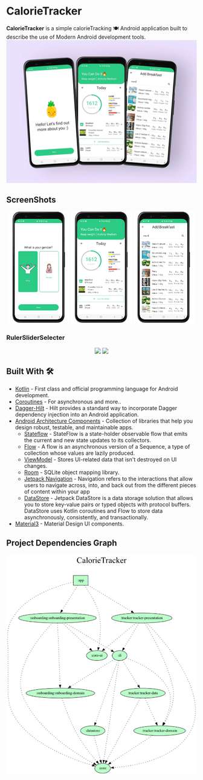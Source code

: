 # CalorieTracker
**CalorieTracker** is a simple calorieTracking 🍽️ Android application built to describe the use of Modern Android development tools.
![titleImage](assets/inapp/a237c004015b25bacdd767e3b6788621.webp)

ScreenShots
-----------
<p align="center">
    <img width="32%" src="assets/inapp/Screenshot_20230725_092416_CalorieTracker_framed.png"/>
    <img width="32%" src="assets/inapp/Screenshot_20230725_092556_CalorieTracker_framed.png"/>
    <img width="32%" src="assets/inapp/Screenshot_20230725_092730_CalorieTracker_framed.png"/>
</p>

### RulerSliderSelecter
<p align="center">
    <img width="40%" src="https://github.com/taiyoungkim/CalorieTracker/assets/38140436/2535fcc7-a28f-46d3-bd97-8f8ff957e13b"/>
    <img width="40%" src="https://github.com/taiyoungkim/CalorieTracker/assets/38140436/f2c7985a-f4fb-4171-a5a2-2bed62342f70"/>
</p>

## Built With 🛠
- [Kotlin](https://kotlinlang.org/) - First class and official programming language for Android development.
- [Coroutines](https://kotlinlang.org/docs/reference/coroutines-overview.html) - For asynchronous and more..
- [Dagger-Hilt](https://dagger.dev/hilt/) - Hilt provides a standard way to incorporate Dagger dependency injection into an Android application.
- [Android Architecture Components](https://developer.android.com/topic/libraries/architecture) - Collection of libraries that help you design robust, testable, and maintainable apps.
    - [Stateflow](https://developer.android.com/kotlin/flow/stateflow-and-sharedflow) - StateFlow is a state-holder observable flow that emits the current and new state updates to its collectors.
    - [Flow](https://kotlinlang.org/docs/reference/coroutines/flow.html) - A flow is an asynchronous version of a Sequence, a type of collection whose values are lazily produced.
    - [ViewModel](https://developer.android.com/topic/libraries/architecture/viewmodel) - Stores UI-related data that isn't destroyed on UI changes.
    - [Room](https://developer.android.com/topic/libraries/architecture/room) - SQLite object mapping library.
    - [Jetpack Navigation](https://developer.android.com/guide/navigation) - Navigation refers to the interactions that allow users to navigate across, into, and back out from the different pieces of content within your app
    - [DataStore](https://developer.android.com/topic/libraries/architecture/datastore) - Jetpack DataStore is a data storage solution that allows you to store key-value pairs or typed objects with protocol buffers. DataStore uses Kotlin coroutines and Flow to store data asynchronously, consistently, and transactionally.
- [Material3](https://m3.material.io/) - Material Design UI components.

## Project Dependencies Graph

![dependencies](assets/dependency-graph/project.dot.png)
